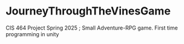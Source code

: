 # JourneyThroughTheVinesGame
CIS 464 Project Spring 2025 ; Small Adventure-RPG game. First time programming in unity 
